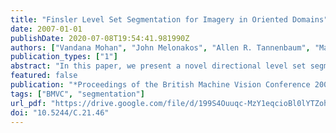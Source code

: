 ```yaml
---
title: "Finsler Level Set Segmentation for Imagery in Oriented Domains"
date: 2007-01-01
publishDate: 2020-07-08T19:54:41.981990Z
authors: ["Vandana Mohan", "John Melonakos", "Allen R. Tannenbaum", "Marc Niethammer", "Marek Kubicki"]
publication_types: ["1"]
abstract: "In this paper, we present a novel directional level set segmentation framework employing the theory of Finsler active contours. The framework provides a natural way to perform segmentation of image data in oriented domains. We share examples of this technique on diffusion-weighted magnetic resonance imagery (DW-MRI) for the segmentation of neural fiber bundles and we show examples of texture based segmentation using structure tensors. We also demonstrate that for some applications higher accuracy is achieved by the proposed framework than by level set methods that employ Riemannian metrics. This gain is attributed to the relaxation of the tensor model constraint which is imposed upon the metric in the Riemannian case."
featured: false
publication: "*Proceedings of the British Machine Vision Conference 2007, University of Warwick, UK, September 10-13, 2007*"
tags: ["BMVC", "segmentation"]
url_pdf: "https://drive.google.com/file/d/199S4Ouuqc-MzY1eqcioBl0lYTZohK9kl"
doi: "10.5244/C.21.46"
---
```


